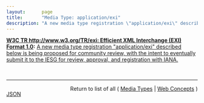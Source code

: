 ```yaml
---
layout:      page
title:       "Media Type: application/exi"
description: "A new media type registration \"application/exi\" described below is being proposed for community review, with the intent to eventually submit it to the IESG for review, approval, and registration with IANA."
---
```


**[W3C TR http://www.w3.org/TR/exi: Efficient XML Interchange (EXI) Format 1.0](/specs/W3C/TR/exi "This document is the specification of the Efficient XML Interchange (EXI) format. EXI is a very compact representation for the Extensible Markup Language (XML) Information Set that is intended to simultaneously optimize performance and the utilization of computational resources. The EXI format uses a hybrid approach drawn from the information and formal language theories, plus practical techniques verified by measurements, for entropy encoding XML information. Using a relatively simple algorithm, which is amenable to fast and compact implementation, and a small set of datatype representations, it reliably produces efficient encodings of XML event streams. The grammar production system and format definition of EXI are presented."):** [A new media type registration "application/exi" described below is being proposed for community review, with the intent to eventually submit it to the IESG for review, approval, and registration with IANA.](http://www.w3.org/TR/exi/#internetMediaType "Read documentation for Media Type &#34;application/exi&#34;")

<br/>
<hr/>

<p style="float : left"><a href="application/exi.json" title="JSON representing this particular Web Concept">JSON</a></p>
<p style="text-align: right">Return to list of all ( <a href="../media-types">Media Types</a> | <a href="../">Web Concepts</a> )</p>
